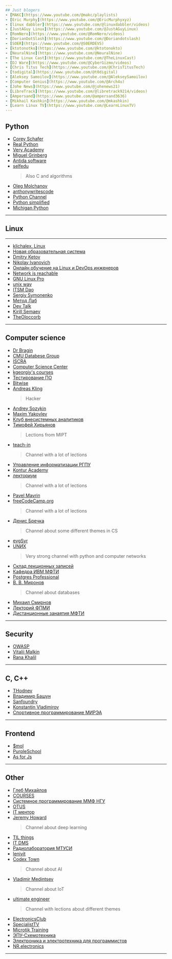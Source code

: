 ```yaml
---
## Just blogers
- [MAKC](https://www.youtube.com/@makc/playlists)
- [Eric Murphy](https://www.youtube.com/@EricMurphyxyz)
- [linux dabbler](https://www.youtube.com/@linuxdabbler/videos)
- [JustAGuy Linux](https://www.youtube.com/@JustAGuyLinux)
- [RomNero](https://www.youtube.com/@RomNero/videos)
- [DorianDotSlash](https://www.youtube.com/@Doriandotslash)
- [SOER](https://www.youtube.com/@S0ERDEVS)
- [ktotonotko](https://www.youtube.com/@ktotonokto)
- [NeuralNine](https://www.youtube.com/@NeuralNine)
- [The Linux Cast](https://www.youtube.com/@TheLinuxCast)
- [DJ Ware](https://www.youtube.com/@CyberGizmo/videos)
- [Chris Titus Tech](https://www.youtube.com/@ChrisTitusTech)
- [todigital](https://www.youtube.com/@t0digital)
- [Aleksey Samoilov](https://www.youtube.com/@AlekseySamoilov)
- [Computer Genius](https://www.youtube.com/@Arch4u)
- [Johe News](https://www.youtube.com/@johenews21)
- [LibreTrack](https://www.youtube.com/@libretrack9214/videos)
- [Ampersand](https://www.youtube.com/@ampersand3636)
- [Mikhail Kashkin](https://www.youtube.com/@mkashkin)
- [Learn Linux TV](https://www.youtube.com/@LearnLinuxTV)
---
```

## Python
- [Corey Schafer](https://www.youtube.com/@coreyms)
- [Real Python](https://www.youtube.com/@realpython/videos)
- [Very Academy](https://www.youtube.com/@veryacademy/playlists)
- [Miguel Grinberg](https://www.youtube.com/@miguelgrinberg)
- [Antida software](https://www.youtube.com/@Antidasoftware)
- [selfedu](https://www.youtube.com/@selfedu_rus)
  > Also C and algorithms
- [Oleg Molchanov](https://www.youtube.com/@zaemiel)
- [anthonywritescode](https://www.youtube.com/@anthonywritescode)
- [Python Channel](https://www.youtube.com/@PythonChannelRussia)
- [Python simplified](https://www.youtube.com/@PythonSimplified)
- [Michigan Python](https://www.youtube.com/@MichiganPython)
---

## Linux
---
- [klichalex. Linux](https://www.youtube.com/@klichalex_Linux-eto_prosto)
- [Новая образовательная система](https://www.youtube.com/@newedusys)
- [Dmitry Ketov](https://www.youtube.com/@DmitryKetov)
- [Nikolay Ivanovich](https://www.youtube.com/@NikolayIvanovichLinux)
- [Онлайн обучение на Linux и DevOps инженеров](https://www.youtube.com/@livebrand_pro)
- [Network is reachable](https://www.youtube.com/@Networkisreachable)
- [GNU Linux Pro](https://www.youtube.com/@GNULinuxPro)
- [unix way](https://www.youtube.com/@unixway4196/playlists)
- [ITSM Dao](https://www.youtube.com/@ITSMDao/playlists)
- [Sergiy Symonenko](https://www.youtube.com/@sergiysymonenko2337/videos)
- [Метод Лаб](https://www.youtube.com/@site_support)
- [Dev Talk](https://www.youtube.com/@devtalk7429/playlists)
- [Kirill Semaev](https://www.youtube.com/@KirillSemaev)
- [TheOloccorb](https://www.youtube.com/@TheOloccorb)
---
## Computer science
- [Dr Bragin](https://www.youtube.com/@abragin/videos)
- [CMU Databese Group](https://www.youtube.com/@CMUDatabaseGroup/playlists)
- [ISCRA](https://www.youtube.com/@iscrainfosecclubra6974/videos)
- [Computer Science Center](https://www.youtube.com/@CompscicenterRu)
- [kgeorgiy's courses](https://www.youtube.com/@kgeorgiycourses/playlists)
- [Тестирование ПО](https://www.youtube.com/@user-nh8dz4lp7f/playlists)
- [Bitwise](https://www.youtube.com/@pervognsen_bitwise)
- [Andreas Kling](https://www.youtube.com/@awesomekling/videos)
  > Hacker
- [Andrey Sozykin](https://www.youtube.com/@AndreySozykin)
- [Maxim Yakovlev](https://www.youtube.com/@m.ya.yakovlev)
- [Клуб внесистемных аналитиков](https://www.youtube.com/@sys_analyst_club/playlists)
- [Тимофей Хирьянов](https://www.youtube.com/@tkhirianov)
  > Lections from MIPT
- [teach-in](https://www.youtube.com/@NAUKA0)
  > Channel with a lot of lections
- [Управление информатизации РГПУ](https://www.youtube.com/@user-nt5ph5yb2z)
- [Kontur Academy](https://www.youtube.com/@konturacademy1485/playlists)
- [лекториум](https://www.youtube.com/@OpenLektorium/playlists)
  > Channel with a lot of lections
- [Pavel Mavrin](https://www.youtube.com/@pavelmavrin)
- [freeCodeCamp.org](https://www.youtube.com/@freecodecamp)
  > Channel with a lot of lections
- [Денис Бречка](https://www.youtube.com/@user-kl2yr1kj3e/playlists)
  > Channel about some different themes in CS
- [evgSyr](https://www.youtube.com/@evgSyr/playlists)
- [UNИX](https://www.youtube.com/@unx7784)
  > Very strong channel with python and computer networks
- [Склад лекционных записей](https://www.youtube.com/@user-zo8vf3rq1f/playlists)
- [Кафедра ИВМ МФТИ](https://www.youtube.com/@cs_mipt)
- [Postgres Professional](https://www.youtube.com/@PostgresProfessional)
- [В. В. Миронов](https://www.youtube.com/@user-lp2jm9dj5q/playlists)
  > Channel about databases
- [Михаил Смирнов](https://www.youtube.com/@user-fo3rv7pw3b/playlists)
- [Лекторий ФПМИ](https://www.youtube.com/@lectory_fpmi)
- [Дистанционные занаятия МФТИ](https://www.youtube.com/@mipt_study)
---
## Security
- [OWASP](https://www.youtube.com/@OWASPGLOBAL)
- [Vitalii Malkin](https://www.youtube.com/@ITSEC/videos)
- [Rana Khalil](https://www.youtube.com/@RanaKhalil101)
---
## C, C++
- [THodnev](https://www.youtube.com/@THodnev)
- [Владимир Башун](https://www.youtube.com/@vbashun/playlists)
- [Sanfoundry](https://www.youtube.com/@SanfoundryOfficial)
- [Konstantin Vladimirov](https://www.youtube.com/@tilir)
- [Спортивное программирование МИРЭА](https://www.youtube.com/@cp_mirea/playlists)
---
## Frontend
- [$mol](https://www.youtube.com/@mam_mol)
- [PurpleSchool](https://www.youtube.com/@PurpleSchool)
- [As for Js](https://www.youtube.com/@AsForJS)
---
## Other
- [Глеб Михайлов](https://www.youtube.com/@GlebMikhaylov/playlists)
- [COURSES](https://www.youtube.com/@courses7206/playlists)
- [Системное программирование ММФ НГУ](https://www.youtube.com/@syspro_mmf_nsu/videos)
- [OTUS](https://www.youtube.com/@otus_education)
- [IT ментор](https://www.youtube.com/@zhukovsd_it_mentor)
- [Jeremy Howard](https://www.youtube.com/@howardjeremyp/playlists)
  > Channel about deep learning
- [TIL things](https://www.youtube.com/@TILthings/playlists)
- [IT DMS](https://www.youtube.com/@AcademyITDMS/playlists)
- [Радиолаборатория МТУСИ](https://www.youtube.com/@radiolab_mks/videos)
- [lenivit](https://www.youtube.com/@lenivit/playlists)
- [Codex Town](https://www.youtube.com/@codextown)
  > Channel about AI
- [Vladimir Medintsev](https://www.youtube.com/@VladimirMedintsev/videos)
  > Channel about IoT
- [ultimate engineer](https://www.youtube.com/@ultimate_engineer/playlists)
  > Channel with lections about different themes
- [ElectronicsClub](https://www.youtube.com/@electronicsclub1)
- [SpecialistTV](https://www.youtube.com/@SpecialistTV/playlists)
- [Microtik Training](https://www.youtube.com/@MikrotikTraining)
- [ЭПУ-Схемотехника](https://www.youtube.com/@EPU_Cxt)
- [Электроника и электротехника для программистов](https://www.youtube.com/@Zefar91)
- [NR.electronics](https://www.youtube.com/@NRelectronics)
---
